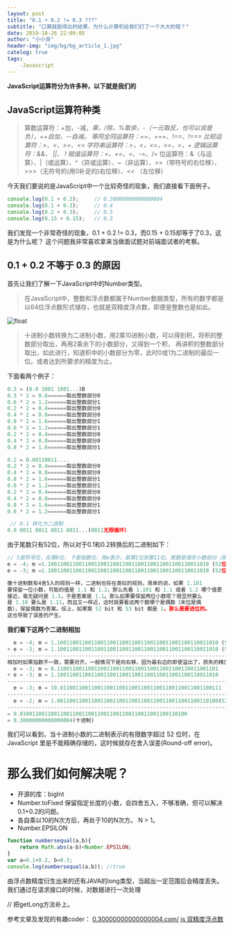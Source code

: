 ```yaml
---
layout: post
title: "0.1 + 0.2 != 0.3 ???"
subtitle: "口算就能得出的结果，为什么计算机给我们打了一个大大的错？"
date: 2019-10-26 22:09:05
author: "小小良"
header-img: "img/bg/bg_article_1.jpg"
catelog: true
tags:
    -Javascript
---
```


**JavaScript运算符分为许多种，以下就是我们的**

## JavaScript运算符种类

> 算数运算符：+加，-减，*乘，/除，%取余，-（一元取反，也可以说是负），++自加，--自减。
> 等同全同运算符：==、===、!==、!===
> 比较运算符：>、<、>=、<=
> 字符串运算符：>，<，<=，>=，=，+
> 逻辑运算符：&&、 ||、 !
> 赋值运算符：=、+=、*=、-=、/=
> 位运算符：&（与运算）、|（或运算）、^（异或运算）、~（非运算）、>>（带符号的右位移）、>>>（无符号的(用0补足的)右位移）、<< （左位移）


今天我们要说的是JavaScript中一个比较奇怪的现象，我们直接看下面例子。
```javascript
console.log(0.1 + 0.2);     // 0.30000000000000004
console.log(0.1 + 0.3);     // 0.4
console.log(0.2 + 0.3);     // 0.5
console.log(0.15 + 0.15);   // 0.3
```

我们发现一个非常奇怪的现象，0.1 + 0.2 != 0.3，而0.15 + 0.15却等于了0.3，这是为什么呢？
这个问题我非常喜欢拿来当做面试题对前端面试者的考察。

## 0.1 + 0.2 不等于 0.3 的原因

首先让我们了解一下JavaScript中的Number类型。
> 在JavaScript中，整数和浮点数都属于Number数据类型，所有的数字都是以64位浮点数形式储存，也就是双精度浮点数，即便是整数也是如此。

![float]('https://upload-images.jianshu.io/upload_images/7707397-3feabe7229b2336c.png?imageMogr2/auto-orient/strip|imageView2/2/w/1200/format/webp')

> 十进制小数转换为二进制小数，用2乘10进制小数，可以得到积，将积的整数部分取出，再用2乘余下的小数部分，又得到一个积，
再讲积的整数部分取出，如此进行，知道积中的小数部分为零，此时0或1为二进制的最后一位。或者达到所要求的精度为止。

下面看两个例子：
```javascript
0.3 = (0.0 1001 1001...)B
0.3 * 2 = 0.6======取出整数部分0
0.6 * 2 = 1.2======取出整数部分1
0.2 * 2 = 0.4======取出整数部分0
0.4 * 2 = 0.8======取出整数部分0
0.8 * 2 = 1.6======取出整数部分1
0.6 * 2 = 1.2======取出整数部分1
0.2 * 2 = 0.4======取出整数部分0
0.4 * 2 = 0.8======取出整数部分0
0.8 * 2 = 1.6======取出整数部分1

0.2 = 0.00110011....
0.2 * 2 = 0.4======取出整数部分0
0.4 * 2 = 0.8======取出整数部分0
0.8 * 2 = 1.6======取出整数部分1
0.6 * 2 = 1.2======取出整数部分1
0.2 * 2 = 0.4======取出整数部分0
0.4 * 2 = 0.8======取出整数部分0
0.8 * 2 = 1.6======取出整数部分1
0.6 * 2 = 1.2======取出整数部分1

 // 0.1 转化为二进制
0.0 0011 0011 0011 0011...(0011无限循环）
```

由于尾数只有52位，所以对于0.1和0.2转换后的二进制如下：
```javascript
// S是符号位，在第0位， P是指数位，用e表示，是第1位到第11位。尾数是储存小数部分（即有效数字），第12到63位，用f表示。
e = -4; m =1.1001100110011001100110011001100110011001100110011010 (52位)
e = -3; m =1.1001100110011001100110011001100110011001100110011010 (52位)

像十进制数有4舍5入的规则一样，二进制也存在类似的规则，简单的说，如果 1.101
要保留一位小数，可能的值是 1.1 和 1.2，那么先看 1.101 和 1.1 或者 1.2 哪个值更
接近，毫无疑问是 1.1，于是答案是 1.1。那么如果要保留两位小数呢？很显然要么
是 1.10 要么是 1.11，而且又一样近，这时就要看这两个数哪个是偶数（末位是偶
数），保留偶数为答案。综上，如果第 52 bit 和 53 bit 都是 1，那么是要进位的。
这也导致了误差的产生。
```

**我们看下这两个二进制相加**
```javascript
  e = -4; m = 1.1001100110011001100110011001100110011001100110011010 (52位)
+ e = -3; m = 1.1001100110011001100110011001100110011001100110011010 (52位)
---------------------------------------------------------------------------
相加时如果指数不一致，需要对齐，一般情况下是向右移，因为最右边的即使溢出了，损失的精度远远小于左边溢出。
  e = -3; m = 0.1100110011001100110011001100110011001100110011001101
+ e = -3; m = 1.1001100110011001100110011001100110011001100110011010
---------------------------------------------------------------------------
  e = -3; m = 10.0110011001100110011001100110011001100110011001100111
---------------------------------------------------------------------------
  e = -2; m = 1.0011001100110011001100110011001100110011001100110100(52位)
---------------------------------------------------------------------------
= 0.010011001100110011001100110011001100110011001100110100
= 0.30000000000000004(十进制)
```

我们可以看到，当十进制小数的二进制表示的有限数字超过 52 位时，在 JavaScript 里是不能精确存储的，这时候就存在舍入误差(Round-off error)。

# 那么我们如何解决呢？
- 开源的库：bigInt
- Number.toFixed  保留指定长度的小数，会四舍五入，不够准确，但可以解决0.1+0.2的问题。
- 各自乘以10的N次方后，再处于10的N次方。 N > 1。
- Number.EPSILON
```javascript
function numbersequal(a,b){
    return Math.abs(a-b)<Number.EPSILON;
}
var a=0.1+0.2, b=0.3;
console.log(numbersequal(a,b)); //true
```

由浮点数精度衍生出来的还有JAVA的long类型，当超出一定范围后会精度丢失。
我们通过在请求接口的时候，对数据进行一次处理

// 把getLong方法补上。

参考文章及发现的有趣coder：
[0.30000000000000004.com/](http://0.30000000000000004.com/)
[js 双精度浮点数](https://www.jianshu.com/p/e071e1da8dfd)